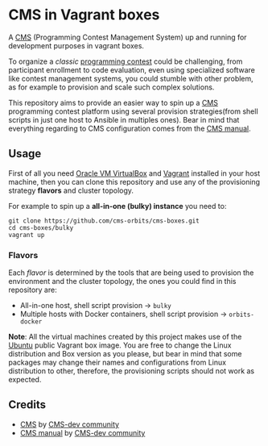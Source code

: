 # CMS in Vagrant boxes

A [CMS](https://github.com/cms-dev/cms) (Programming Contest Management System)
up and running for development purposes in vagrant boxes.

To organize a *classic*
[programming contest](https://en.wikipedia.org/wiki/Competitive_programming)
could be challenging, from participant enrollment to code evaluation, even using
specialized software like contest management systems, you could stumble with
other problem, as for example to provision and scale such complex solutions.

This repository aims to provide an easier way to spin up a
[CMS](https://github.com/cms-dev/cms) programming contest platform using several
provision strategies(from shell scripts in just one host to Ansible in multiples
ones). Bear in mind that everything regarding to CMS configuration comes from
the [CMS manual](http://cms.readthedocs.io/en/latest/index.html).

## Usage

First of all you need
[Oracle VM VirtualBox](https://www.virtualbox.org/wiki/Downloads) and
[Vagrant](https://www.vagrantup.com/docs/installation/) installed in your host
machine, then you can clone this repository and use any of the provisioning
strategy **flavors** and cluster topology.

For example to spin up a **all-in-one (bulky) instance** you need to:

```shell
git clone https://github.com/cms-orbits/cms-boxes.git
cd cms-boxes/bulky
vagrant up
```

### Flavors

Each *flavor* is determined by the tools that are being used to provision the
environment and the cluster topology, the ones you could find in this
repository are:

- All-in-one host, shell script provision -> `bulky`
- Multiple hosts with Docker containers, shell script provision -> `orbits-docker`

**Note**: All the virtual machines created by this project makes use of the
[Ubuntu](https://app.vagrantup.com/ubuntu) public Vagrant box image. You are
free to change the Linux distribution and Box version as you please, but bear in
mind that some packages may change their names and configurations from Linux
distribution to other, therefore, the provisioning scripts should not work as
expected.

## Credits

- [CMS](https://github.com/cms-dev/cms) by [CMS-dev community](https://github.com/cms-dev/cms/blob/master/AUTHORS.txt)
- [CMS manual](http://cms.readthedocs.io/en/latest/index.html) by [CMS-dev community](https://github.com/cms-dev/cms/blob/master/AUTHORS.txt)
